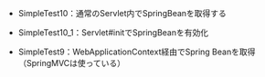 * SimpleTest10：通常のServlet内でSpringBeanを取得する
* SimpleTest10_1：Servlet#initでSpringBeanを有効化
		
* SimpleTest9：WebApplicationContext経由でSpring Beanを取得（SpringMVCは使っている）
